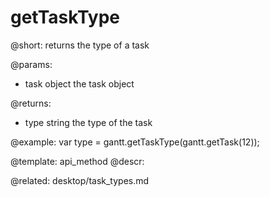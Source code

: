getTaskType
=============

@short:
	returns the type of a task

@params:

- task		object		the task object


@returns:
- type		string		the type of the task


@example:
var type = gantt.getTaskType(gantt.getTask(12));

@template:	api_method
@descr:

@related:
desktop/task_types.md